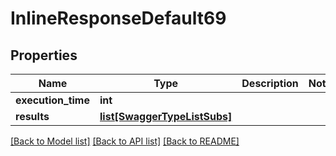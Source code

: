 # InlineResponseDefault69

## Properties
Name | Type | Description | Notes
------------ | ------------- | ------------- | -------------
**execution_time** | **int** |  | 
**results** | [**list[SwaggerTypeListSubs]**](SwaggerTypeListSubs.md) |  | 

[[Back to Model list]](../README.md#documentation-for-models) [[Back to API list]](../README.md#documentation-for-api-endpoints) [[Back to README]](../README.md)

